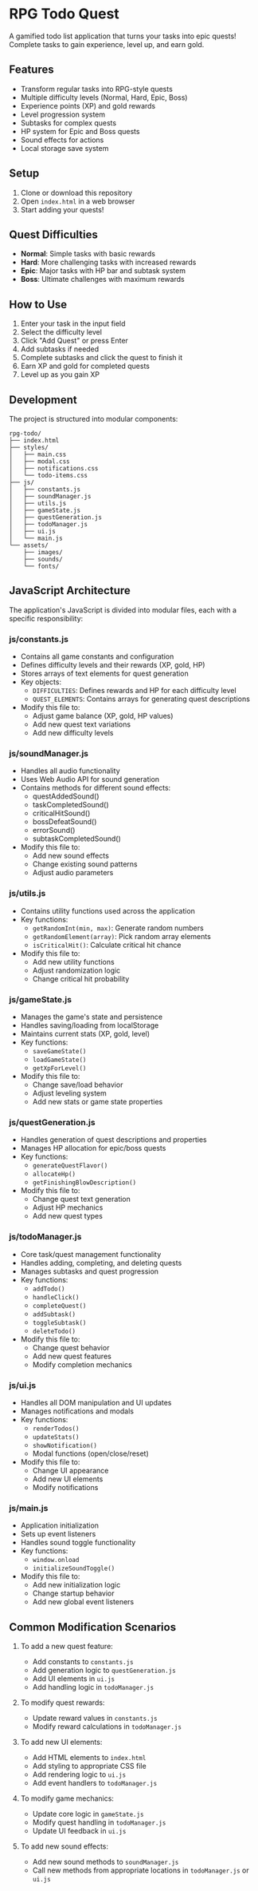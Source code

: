 # RPG Todo Quest

A gamified todo list application that turns your tasks into epic quests! Complete tasks to gain experience, level up, and earn gold.

## Features
- Transform regular tasks into RPG-style quests
- Multiple difficulty levels (Normal, Hard, Epic, Boss)
- Experience points (XP) and gold rewards
- Level progression system
- Subtasks for complex quests
- HP system for Epic and Boss quests
- Sound effects for actions
- Local storage save system

## Setup
1. Clone or download this repository
2. Open `index.html` in a web browser
3. Start adding your quests!

## Quest Difficulties
- **Normal**: Simple tasks with basic rewards
- **Hard**: More challenging tasks with increased rewards
- **Epic**: Major tasks with HP bar and subtask system
- **Boss**: Ultimate challenges with maximum rewards

## How to Use
1. Enter your task in the input field
2. Select the difficulty level
3. Click "Add Quest" or press Enter
4. Add subtasks if needed
5. Complete subtasks and click the quest to finish it
6. Earn XP and gold for completed quests
7. Level up as you gain XP

## Development
The project is structured into modular components:
```
rpg-todo/
├── index.html
├── styles/
│   ├── main.css
│   ├── modal.css
│   ├── notifications.css
│   └── todo-items.css
├── js/
│   ├── constants.js
│   ├── soundManager.js
│   ├── utils.js
│   ├── gameState.js
│   ├── questGeneration.js
│   ├── todoManager.js
│   ├── ui.js
│   └── main.js
└── assets/
    ├── images/
    ├── sounds/
    └── fonts/
```


## JavaScript Architecture

The application's JavaScript is divided into modular files, each with a specific responsibility:

### js/constants.js
- Contains all game constants and configuration
- Defines difficulty levels and their rewards (XP, gold, HP)
- Stores arrays of text elements for quest generation
- Key objects:
  - `DIFFICULTIES`: Defines rewards and HP for each difficulty level
  - `QUEST_ELEMENTS`: Contains arrays for generating quest descriptions
- Modify this file to:
  - Adjust game balance (XP, gold, HP values)
  - Add new quest text variations
  - Add new difficulty levels

### js/soundManager.js
- Handles all audio functionality
- Uses Web Audio API for sound generation
- Contains methods for different sound effects:
  - questAddedSound()
  - taskCompletedSound()
  - criticalHitSound()
  - bossDefeatSound()
  - errorSound()
  - subtaskCompletedSound()
- Modify this file to:
  - Add new sound effects
  - Change existing sound patterns
  - Adjust audio parameters

### js/utils.js
- Contains utility functions used across the application
- Key functions:
  - `getRandomInt(min, max)`: Generate random numbers
  - `getRandomElement(array)`: Pick random array elements
  - `isCriticalHit()`: Calculate critical hit chance
- Modify this file to:
  - Add new utility functions
  - Adjust randomization logic
  - Change critical hit probability

### js/gameState.js
- Manages the game's state and persistence
- Handles saving/loading from localStorage
- Maintains current stats (XP, gold, level)
- Key functions:
  - `saveGameState()`
  - `loadGameState()`
  - `getXpForLevel()`
- Modify this file to:
  - Change save/load behavior
  - Adjust leveling system
  - Add new stats or game state properties

### js/questGeneration.js
- Handles generation of quest descriptions and properties
- Manages HP allocation for epic/boss quests
- Key functions:
  - `generateQuestFlavor()`
  - `allocateHp()`
  - `getFinishingBlowDescription()`
- Modify this file to:
  - Change quest text generation
  - Adjust HP mechanics
  - Add new quest types

### js/todoManager.js
- Core task/quest management functionality
- Handles adding, completing, and deleting quests
- Manages subtasks and quest progression
- Key functions:
  - `addTodo()`
  - `handleClick()`
  - `completeQuest()`
  - `addSubtask()`
  - `toggleSubtask()`
  - `deleteTodo()`
- Modify this file to:
  - Change quest behavior
  - Add new quest features
  - Modify completion mechanics

### js/ui.js
- Handles all DOM manipulation and UI updates
- Manages notifications and modals
- Key functions:
  - `renderTodos()`
  - `updateStats()`
  - `showNotification()`
  - Modal functions (open/close/reset)
- Modify this file to:
  - Change UI appearance
  - Add new UI elements
  - Modify notifications

### js/main.js
- Application initialization
- Sets up event listeners
- Handles sound toggle functionality
- Key functions:
  - `window.onload`
  - `initializeSoundToggle()`
- Modify this file to:
  - Add new initialization logic
  - Change startup behavior
  - Add new global event listeners

## Common Modification Scenarios

1. To add a new quest feature:
   - Add constants to `constants.js`
   - Add generation logic to `questGeneration.js`
   - Add UI elements in `ui.js`
   - Add handling logic in `todoManager.js`

2. To modify quest rewards:
   - Update reward values in `constants.js`
   - Modify reward calculations in `todoManager.js`

3. To add new UI elements:
   - Add HTML elements to `index.html`
   - Add styling to appropriate CSS file
   - Add rendering logic to `ui.js`
   - Add event handlers to `todoManager.js`

4. To modify game mechanics:
   - Update core logic in `gameState.js`
   - Modify quest handling in `todoManager.js`
   - Update UI feedback in `ui.js`

5. To add new sound effects:
   - Add new sound methods to `soundManager.js`
   - Call new methods from appropriate locations in `todoManager.js` or `ui.js`